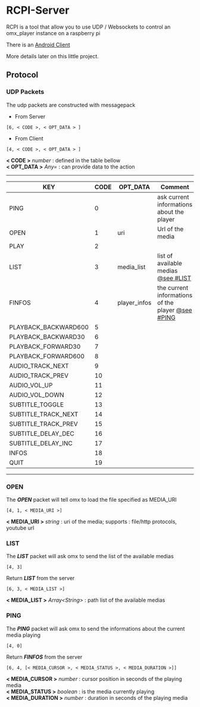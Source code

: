 # RCPI-Server

RCPI is a tool that allow you to use UDP / Websockets to control an omx_player instance on a raspberry pi

There is an [Android Client](https://github.com/hacketo/RCPI-Android)

More details later on this little project.


## Protocol

### UDP Packets

The udp packets are constructed with messagepack

* From Server 
```
[6, < CODE >, < OPT_DATA > ]
```

* From Client
```
[4, < CODE >, < OPT_DATA > ]
```

**< CODE >** *number* : defined in the table bellow<br>
**< OPT_DATA >** *Any=* : can provide data to the action


---


KEY | CODE | OPT_DATA | Comment
--- | --- | --- | ---
PING | 0 | | ask current informations about the player
OPEN | 1 | uri | Url of the media
PLAY | 2 | | 
LIST | 3 | media_list | list of available medias [@see #LIST](#list)
FINFOS | 4 | player_infos | the current informations of the player [@see #PING](#ping)
PLAYBACK_BACKWARD600 | 5 | |
PLAYBACK_BACKWARD30 | 6 | | 
PLAYBACK_FORWARD30 | 7 | | 
PLAYBACK_FORWARD600 | 8 | | 
AUDIO_TRACK_NEXT | 9 | | 
AUDIO_TRACK_PREV | 10 | | 
AUDIO_VOL_UP | 11 | | 
AUDIO_VOL_DOWN | 12 | | 
SUBTITLE_TOGGLE | 13 | | 
SUBTITLE_TRACK_NEXT | 14 | | 
SUBTITLE_TRACK_PREV | 15 | | 
SUBTITLE_DELAY_DEC | 16 | |
SUBTITLE_DELAY_INC | 17 | |
INFOS | 18 | |
QUIT | 19 | |


---


### OPEN


The ***OPEN*** packet will tell omx to load the file specified as MEDIA_URI<br>
```
[4, 1, < MEDIA_URI >]
```
**< MEDIA_URI >** *string* : uri of the media; supports : file/http protocols, youtube url<br>

### <a name="list"></a>LIST

The ***LIST*** packet will ask omx to send the list of the available medias<br>
```
[4, 3]
```

Return ***LIST*** from the server<br>
```
[6, 3, < MEDIA_LIST >]
```
**< MEDIA_LIST >** *Array\<String>* : path list of the available medias<br>


### <a name="ping"></a>PING

The ***PING*** packet will ask omx to send the informations about the current media playing<br>
```
[4, 0]
```

Return ***FINFOS*** from the server<br>
```
[6, 4, [< MEDIA_CURSOR >, < MEDIA_STATUS >, < MEDIA_DURATION >]]
```
**< MEDIA_CURSOR >** *number* : cursor position in seconds of the playing media<br>
**< MEDIA_STATUS >** *boolean* : is the media currently playing<br>
**< MEDIA_DURATION >** *number* : duration in seconds of the playing media <br>

